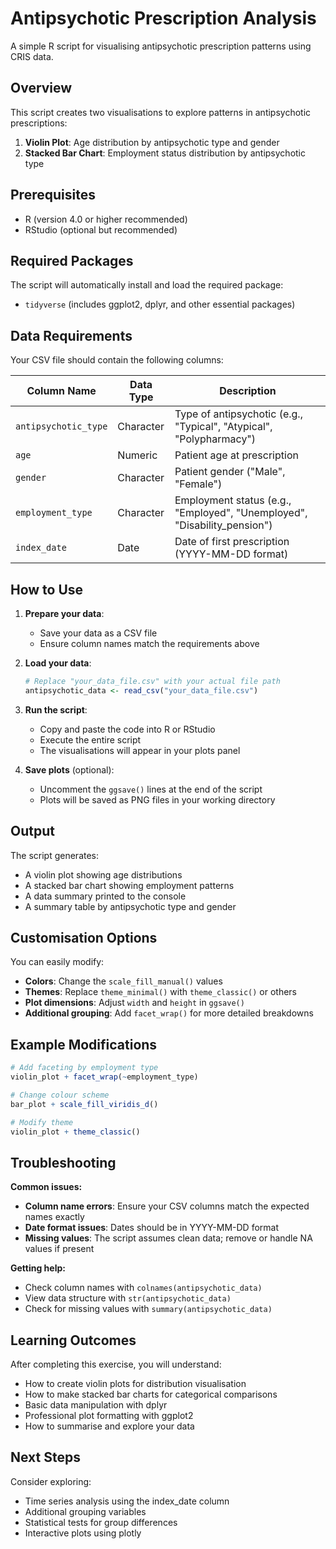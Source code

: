 # Antipsychotic Prescription Analysis

A simple R script for visualising antipsychotic prescription patterns using CRIS data.

## Overview

This script creates two visualisations to explore patterns in antipsychotic prescriptions:
1. **Violin Plot**: Age distribution by antipsychotic type and gender
2. **Stacked Bar Chart**: Employment status distribution by antipsychotic type

## Prerequisites

- R (version 4.0 or higher recommended)
- RStudio (optional but recommended)

## Required Packages

The script will automatically install and load the required package:
- `tidyverse` (includes ggplot2, dplyr, and other essential packages)

## Data Requirements

Your CSV file should contain the following columns:

| Column Name | Data Type | Description |
|-------------|-----------|-------------|
| `antipsychotic_type` | Character | Type of antipsychotic (e.g., "Typical", "Atypical", "Polypharmacy") |
| `age` | Numeric | Patient age at prescription |
| `gender` | Character | Patient gender ("Male", "Female") |
| `employment_type` | Character | Employment status (e.g., "Employed", "Unemployed", "Disability_pension") |
| `index_date` | Date | Date of first prescription (YYYY-MM-DD format) |

## How to Use

1. **Prepare your data**:
   - Save your data as a CSV file
   - Ensure column names match the requirements above

2. **Load your data**:
   ```r
   # Replace "your_data_file.csv" with your actual file path
   antipsychotic_data <- read_csv("your_data_file.csv")
   ```

3. **Run the script**:
   - Copy and paste the code into R or RStudio
   - Execute the entire script
   - The visualisations will appear in your plots panel

4. **Save plots** (optional):
   - Uncomment the `ggsave()` lines at the end of the script
   - Plots will be saved as PNG files in your working directory

## Output

The script generates:
- A violin plot showing age distributions
- A stacked bar chart showing employment patterns
- A data summary printed to the console
- A summary table by antipsychotic type and gender

## Customisation Options

You can easily modify:
- **Colors**: Change the `scale_fill_manual()` values
- **Themes**: Replace `theme_minimal()` with `theme_classic()` or others
- **Plot dimensions**: Adjust `width` and `height` in `ggsave()`
- **Additional grouping**: Add `facet_wrap()` for more detailed breakdowns

## Example Modifications

```r
# Add faceting by employment type
violin_plot + facet_wrap(~employment_type)

# Change colour scheme
bar_plot + scale_fill_viridis_d()

# Modify theme
violin_plot + theme_classic()
```

## Troubleshooting

**Common issues:**

- **Column name errors**: Ensure your CSV columns match the expected names exactly
- **Date format issues**: Dates should be in YYYY-MM-DD format
- **Missing values**: The script assumes clean data; remove or handle NA values if present

**Getting help:**
- Check column names with `colnames(antipsychotic_data)`
- View data structure with `str(antipsychotic_data)`
- Check for missing values with `summary(antipsychotic_data)`

## Learning Outcomes

After completing this exercise, you will understand:
- How to create violin plots for distribution visualisation
- How to make stacked bar charts for categorical comparisons
- Basic data manipulation with dplyr
- Professional plot formatting with ggplot2
- How to summarise and explore your data

## Next Steps

Consider exploring:
- Time series analysis using the index_date column
- Additional grouping variables
- Statistical tests for group differences
- Interactive plots using plotly
